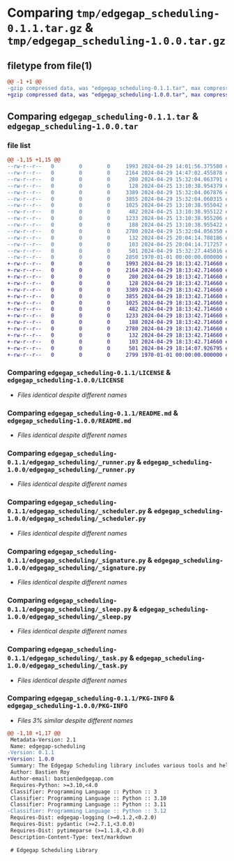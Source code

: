 # Comparing `tmp/edgegap_scheduling-0.1.1.tar.gz` & `tmp/edgegap_scheduling-1.0.0.tar.gz`

## filetype from file(1)

```diff
@@ -1 +1 @@
-gzip compressed data, was "edgegap_scheduling-0.1.1.tar", max compression
+gzip compressed data, was "edgegap_scheduling-1.0.0.tar", max compression
```

## Comparing `edgegap_scheduling-0.1.1.tar` & `edgegap_scheduling-1.0.0.tar`

### file list

```diff
@@ -1,15 +1,15 @@
--rw-r--r--   0        0        0     1993 2024-04-29 14:01:56.375580 edgegap_scheduling-0.1.1/LICENSE
--rw-r--r--   0        0        0     2164 2024-04-29 14:47:02.455878 edgegap_scheduling-0.1.1/README.md
--rw-r--r--   0        0        0      280 2024-04-29 15:32:04.063791 edgegap_scheduling-0.1.1/edgegap_scheduling/__init__.py
--rw-r--r--   0        0        0      128 2024-04-25 13:10:38.954379 edgegap_scheduling-0.1.1/edgegap_scheduling/_depends.py
--rw-r--r--   0        0        0     3389 2024-04-29 15:32:04.067876 edgegap_scheduling-0.1.1/edgegap_scheduling/_runner.py
--rw-r--r--   0        0        0     3855 2024-04-29 15:32:04.060315 edgegap_scheduling-0.1.1/edgegap_scheduling/_scheduler.py
--rw-r--r--   0        0        0     1025 2024-04-25 13:10:38.955042 edgegap_scheduling-0.1.1/edgegap_scheduling/_signature.py
--rw-r--r--   0        0        0      482 2024-04-25 13:10:38.955122 edgegap_scheduling-0.1.1/edgegap_scheduling/_singleton.py
--rw-r--r--   0        0        0     1233 2024-04-25 13:10:38.955206 edgegap_scheduling-0.1.1/edgegap_scheduling/_sleep.py
--rw-r--r--   0        0        0      188 2024-04-25 13:10:38.955422 edgegap_scheduling-0.1.1/edgegap_scheduling/_state.py
--rw-r--r--   0        0        0     2780 2024-04-29 15:32:04.056350 edgegap_scheduling-0.1.1/edgegap_scheduling/_task.py
--rw-r--r--   0        0        0      132 2024-04-25 20:04:14.788186 edgegap_scheduling-0.1.1/edgegap_scheduling/errors/__init__.py
--rw-r--r--   0        0        0      103 2024-04-25 20:04:14.717257 edgegap_scheduling-0.1.1/edgegap_scheduling/errors/_errors.py
--rw-r--r--   0        0        0      501 2024-04-29 15:32:27.445016 edgegap_scheduling-0.1.1/pyproject.toml
--rw-r--r--   0        0        0     2850 1970-01-01 00:00:00.000000 edgegap_scheduling-0.1.1/PKG-INFO
+-rw-r--r--   0        0        0     1993 2024-04-29 18:13:42.714660 edgegap_scheduling-1.0.0/LICENSE
+-rw-r--r--   0        0        0     2164 2024-04-29 18:13:42.714660 edgegap_scheduling-1.0.0/README.md
+-rw-r--r--   0        0        0      280 2024-04-29 18:13:42.714660 edgegap_scheduling-1.0.0/edgegap_scheduling/__init__.py
+-rw-r--r--   0        0        0      128 2024-04-29 18:13:42.714660 edgegap_scheduling-1.0.0/edgegap_scheduling/_depends.py
+-rw-r--r--   0        0        0     3389 2024-04-29 18:13:42.714660 edgegap_scheduling-1.0.0/edgegap_scheduling/_runner.py
+-rw-r--r--   0        0        0     3855 2024-04-29 18:13:42.714660 edgegap_scheduling-1.0.0/edgegap_scheduling/_scheduler.py
+-rw-r--r--   0        0        0     1025 2024-04-29 18:13:42.714660 edgegap_scheduling-1.0.0/edgegap_scheduling/_signature.py
+-rw-r--r--   0        0        0      482 2024-04-29 18:13:42.714660 edgegap_scheduling-1.0.0/edgegap_scheduling/_singleton.py
+-rw-r--r--   0        0        0     1233 2024-04-29 18:13:42.714660 edgegap_scheduling-1.0.0/edgegap_scheduling/_sleep.py
+-rw-r--r--   0        0        0      188 2024-04-29 18:13:42.714660 edgegap_scheduling-1.0.0/edgegap_scheduling/_state.py
+-rw-r--r--   0        0        0     2780 2024-04-29 18:13:42.714660 edgegap_scheduling-1.0.0/edgegap_scheduling/_task.py
+-rw-r--r--   0        0        0      132 2024-04-29 18:13:42.714660 edgegap_scheduling-1.0.0/edgegap_scheduling/errors/__init__.py
+-rw-r--r--   0        0        0      103 2024-04-29 18:13:42.714660 edgegap_scheduling-1.0.0/edgegap_scheduling/errors/_errors.py
+-rw-r--r--   0        0        0      501 2024-04-29 18:14:07.926795 edgegap_scheduling-1.0.0/pyproject.toml
+-rw-r--r--   0        0        0     2799 1970-01-01 00:00:00.000000 edgegap_scheduling-1.0.0/PKG-INFO
```

### Comparing `edgegap_scheduling-0.1.1/LICENSE` & `edgegap_scheduling-1.0.0/LICENSE`

 * *Files identical despite different names*

### Comparing `edgegap_scheduling-0.1.1/README.md` & `edgegap_scheduling-1.0.0/README.md`

 * *Files identical despite different names*

### Comparing `edgegap_scheduling-0.1.1/edgegap_scheduling/_runner.py` & `edgegap_scheduling-1.0.0/edgegap_scheduling/_runner.py`

 * *Files identical despite different names*

### Comparing `edgegap_scheduling-0.1.1/edgegap_scheduling/_scheduler.py` & `edgegap_scheduling-1.0.0/edgegap_scheduling/_scheduler.py`

 * *Files identical despite different names*

### Comparing `edgegap_scheduling-0.1.1/edgegap_scheduling/_signature.py` & `edgegap_scheduling-1.0.0/edgegap_scheduling/_signature.py`

 * *Files identical despite different names*

### Comparing `edgegap_scheduling-0.1.1/edgegap_scheduling/_sleep.py` & `edgegap_scheduling-1.0.0/edgegap_scheduling/_sleep.py`

 * *Files identical despite different names*

### Comparing `edgegap_scheduling-0.1.1/edgegap_scheduling/_task.py` & `edgegap_scheduling-1.0.0/edgegap_scheduling/_task.py`

 * *Files identical despite different names*

### Comparing `edgegap_scheduling-0.1.1/PKG-INFO` & `edgegap_scheduling-1.0.0/PKG-INFO`

 * *Files 3% similar despite different names*

```diff
@@ -1,18 +1,17 @@
 Metadata-Version: 2.1
 Name: edgegap-scheduling
-Version: 0.1.1
+Version: 1.0.0
 Summary: The Edgegap Scheduling library includes various tools and helpers for helping with Scheduling Task. It is designed for use within the Edgegap organization.
 Author: Bastien Roy
 Author-email: bastien@edgegap.com
 Requires-Python: >=3.10,<4.0
 Classifier: Programming Language :: Python :: 3
 Classifier: Programming Language :: Python :: 3.10
 Classifier: Programming Language :: Python :: 3.11
-Classifier: Programming Language :: Python :: 3.12
 Requires-Dist: edgegap-logging (>=0.1.2,<0.2.0)
 Requires-Dist: pydantic (>=2.7.1,<3.0.0)
 Requires-Dist: pytimeparse (>=1.1.8,<2.0.0)
 Description-Content-Type: text/markdown
 
 # Edgegap Scheduling Library
```

